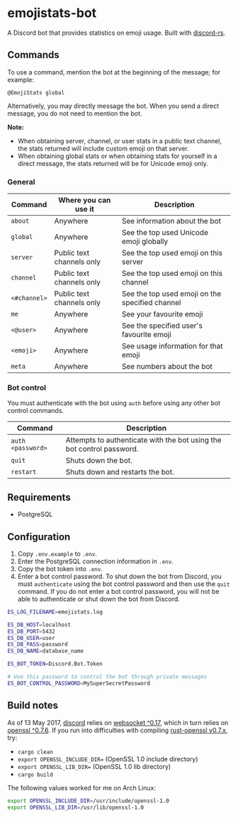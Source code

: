 # emojistats-bot

A Discord bot that provides statistics on emoji usage. Built with [discord-rs](https://github.com/SpaceManiac/discord-rs).

## Commands

To use a command, mention the bot at the beginning of the message; for example:

```
@EmojiStats global
```

Alternatively, you may directly message the bot. When you send a direct message, you do not need to mention the bot.

**Note:**
- When obtaining server, channel, or user stats in a public text channel, the stats returned will include custom emoji on that server.
- When obtaining global stats or when obtaining stats for yourself in a direct message, the stats returned will be for Unicode emoji only.

### General

|   Command  |   Where you can use it  |                  Description                  |
|------------|-------------------------|-----------------------------------------------|
|`about`     |Anywhere                 |See information about the bot                  |
|`global`    |Anywhere                 |See the top used Unicode emoji globally        |
|`server`    |Public text channels only|See the top used emoji on this server          |
|`channel`   |Public text channels only|See the top used emoji on this channel         |
|`<#channel>`|Public text channels only|See the top used emoji on the specified channel|
|`me`        |Anywhere                 |See your favourite emoji                       |
|`<@user>`   |Anywhere                 |See the specified user's favourite emoji       |
|`<emoji>`   |Anywhere                 |See usage information for that emoji           |
|`meta`      |Anywhere                 |See numbers about the bot                      |

### Bot control

You must authenticate with the bot using `auth` before using any other bot control commands.

|     Command     |                            Description                              |
|-----------------|---------------------------------------------------------------------|
|`auth <password>`|Attempts to authenticate with the bot using the bot control password.|
|`quit`           |Shuts down the bot.                                                  |
|`restart`        |Shuts down and restarts the bot.                                     |


## Requirements

- PostgreSQL

## Configuration

1. Copy `.env.example` to `.env`.
2. Enter the PostgreSQL connection information in `.env`.
3. Copy the bot token into `.env`.
4. Enter a bot control password. To shut down the bot from Discord, you must `authenticate` using the bot control password and then use the `quit` command. If you do not enter a bot control password, you will not be able to authenticate or shut down the bot from Discord.

```bash
ES_LOG_FILENAME=emojistats.log

ES_DB_HOST=localhost
ES_DB_PORT=5432
ES_DB_USER=user
ES_DB_PASS=password
ES_DB_NAME=database_name

ES_BOT_TOKEN=Discord.Bot.Token

# Use this password to control the bot through private messages
ES_BOT_CONTROL_PASSWORD=MySuperSecretPassword
```

## Build notes

As of 13 May 2017, [discord](https://crates.io/crates/discord/0.8.0) relies on [websocket ^0.17](https://crates.io/crates/websocket/0.17.1), which in turn relies on [openssl ^0.7.6](https://crates.io/crates/websocket/0.17.1). If you run into difficulties with compiling [rust-openssl v0.7.x](https://github.com/sfackler/rust-openssl/blob/b8fb29db5c246175a096260eacca38180cd77dd0/README.md), try:

- `cargo clean`
- `export OPENSSL_INCLUDE_DIR=` (OpenSSL 1.0 include directory)
- `export OPENSSL_LIB_DIR=` (OpenSSL 1.0 lib directory)
- `cargo build`

The following values worked for me on Arch Linux:

```bash
export OPENSSL_INCLUDE_DIR=/usr/include/openssl-1.0
export OPENSSL_LIB_DIR=/usr/lib/openssl-1.0
```
